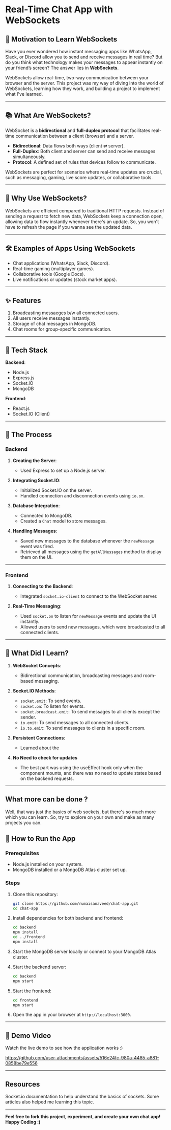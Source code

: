# Real-Time Chat App with WebSockets  

## 🌟 Motivation to Learn WebSockets  
Have you ever wondered how instant messaging apps like WhatsApp, Slack, or Discord allow you to send and receive messages in real time? But do you think what technology makes your messages to appear instantly on your friend’s screen? The answer lies in **WebSockets**.  

WebSockets allow real-time, two-way communication between your browser and the server. This project was my way of diving into the world of WebSockets, learning how they work, and building a project to implement what I've learned.  

---

## 📚 What Are WebSockets?  
WebSocket is a **bidirectional** and **full-duplex protocol** that facilitates real-time communication between a client (browser) and a server.  
- **Bidirectional**: Data flows both ways (client ⇄ server).  
- **Full-Duplex**: Both client and server can send and receive messages simultaneously.  
- **Protocol**: A defined set of rules that devices follow to communicate.

WebSockets are perfect for scenarios where real-time updates are crucial, such as messaging, gaming, live score updates, or collaborative tools.  

---

## 🧐 Why Use WebSockets?  
WebSockets are efficient compared to traditional HTTP requests. Instead of sending a request to fetch new data, WebSockets keep a connection open, allowing data to flow instantly whenever there's an update. 
So, you won't have to refresh the page if you wanna see the updated data. 

---

## 🛠️ Examples of Apps Using WebSockets  
- Chat applications (WhatsApp, Slack, Discord).  
- Real-time gaming (multiplayer games).  
- Collaborative tools (Google Docs).  
- Live notifications or updates (stock market apps).  

---

## ✨ Features  
1. Broadcasting messaeges b/w all connected users.  
2. All users receive messages instantly.  
3. Storage of chat messages in MongoDB.  
5. Chat rooms for group-specific communication.  

---

## 🧰 Tech Stack  
**Backend**:  
- Node.js  
- Express.js  
- Socket.IO  
- MongoDB  

**Frontend**:  
- React.js  
- Socket.IO (Client)  

---

## 🔄 The Process  

### Backend  
1. **Creating the Server**:  
   - Used Express to set up a Node.js server.  

2. **Integrating Socket.IO**:  
   - Initialized Socket.IO on the server.  
   - Handled connection and disconnection events using `io.on`.  

3. **Database Integration**:  
   - Connected to MongoDB.  
   - Created a `Chat` model to store messages.  

4. **Handling Messages**:  
   - Saved new messages to the database whenever the `newMessage` event was fired.  
   - Retrieved all messages using the `getAllMessages` method to display them on the UI.  

---

### Frontend  
1. **Connecting to the Backend**:  
   - Integrated `socket.io-client` to connect to the WebSocket server.  

2. **Real-Time Messaging**:  
   - Used `socket.on` to listen for `newMessage` events and update the UI instantly.  
   - Allowed users to send new messages, which were broadcasted to all connected clients.  

---

## 🧠 What Did I Learn?  
1. **WebSocket Concepts**:  
   - Bidirectional communication, broadcasting messages and room-based messaging.  

2. **Socket.IO Methods**:  
   - `socket.emit`: To send events.  
   - `socket.on`: To listen for events.  
   - `socket.broadcast.emit`: To send messages to all clients except the sender.  
   - `io.emit`: To send messages to all connected clients.  
   - `io.to.emit`: To send messages to clients in a specific room.  

3. **Persistent Connections**:  
   - Learned about the   

4. **No Need to check for updates**
   - The best part was using the useEffect hook only when the component mounts, and there was no need to update states based on the backend requests.
---

## What more can be done ? 
Well, that was just the basics of web sockets, but there's so much more which you can learn. So, try to explore on your own and make as many projects you can. 

## 🔧 How to Run the App  

### Prerequisites  
- Node.js installed on your system.  
- MongoDB installed or a MongoDB Atlas cluster set up.  

### Steps  
1. Clone this repository:  
   ```bash
   git clone https://github.com/rumaisanaveed/chat-app.git
   cd chat-app
   ```  
2. Install dependencies for both backend and frontend:  
   ```bash
   cd backend
   npm install  
   cd ../frontend  
   npm install  
   ```  
3. Start the MongoDB server locally or connect to your MongoDB Atlas cluster.  

4. Start the backend server:  
   ```bash
   cd backend  
   npm start  
   ```  
5. Start the frontend:  
   ```bash
   cd frontend  
   npm start  
   ```  
6. Open the app in your browser at `http://localhost:3000`.  

---

## 🎥 Demo Video  
Watch the live demo to see how the application works :) 

https://github.com/user-attachments/assets/516e24fc-980a-4485-a881-0858be79e556

---  

## Resources 
Socket.io documentation to help understand the basics of sockets. 
Some articles also helped me learning this topic. 

--- 

**Feel free to fork this project, experiment, and create your own chat app! Happy Coding :)**
